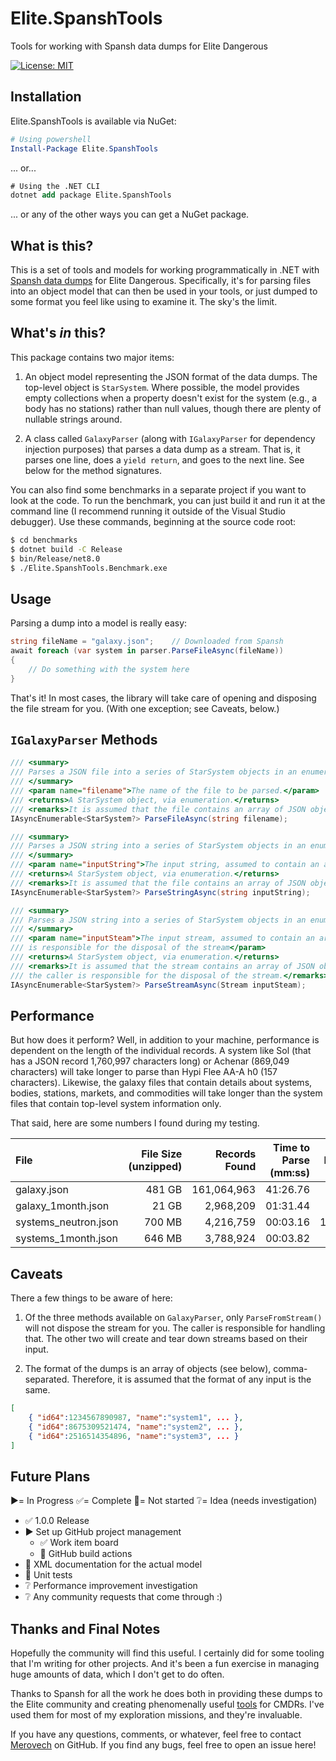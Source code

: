 # Elite.SpanshTools
Tools for working with Spansh data dumps for Elite Dangerous

[![License: MIT](https://img.shields.io/badge/License-MIT-yellow.svg)](https://opensource.org/licenses/MIT)

## Installation
Elite.SpanshTools is available via NuGet:

``` powershell
# Using powershell
Install-Package Elite.SpanshTools
```
... or...
``` ps
# Using the .NET CLI
dotnet add package Elite.SpanshTools
```
... or any of the other ways you can get a NuGet package.

## What is this?
This is a set of tools and models for working programmatically in .NET with [Spansh data dumps](https://www.spansh.co.uk/dumps) for Elite Dangerous.  Specifically, it's for parsing files into an object model that can then be used in your tools, or just dumped to some format you feel like using to examine it.  The sky's the limit.

## What's *in* this?
This package contains two major items:

1. An object model representing the JSON format of the data dumps.  The top-level object is `StarSystem`.  Where possible, the model provides empty collections when a property doesn't exist for the system (e.g., a body has no stations) rather than null values, though there are plenty of nullable strings around.

2. A class called `GalaxyParser` (along with `IGalaxyParser` for dependency injection purposes) that parses a data dump as a stream.  That is, it parses one line, does a `yield return`, and goes to the next line.  See below for the method signatures.

You can also find some benchmarks in a separate project if you want to look at the code.  To run the benchmark, you can just build it and run it at the command line (I recommend running it outside of the Visual Studio debugger).  Use these commands, beginning at the source code root:

``` bash
$ cd benchmarks
$ dotnet build -C Release
$ bin/Release/net8.0
$ ./Elite.SpanshTools.Benchmark.exe
```

## Usage
Parsing a dump into a model is really easy:

``` csharp
string fileName = "galaxy.json";    // Downloaded from Spansh
await foreach (var system in parser.ParseFileAsync(fileName))
{
	// Do something with the system here
}
```

That's it!  In most cases, the library will take care of opening and disposing the file stream for you.  (With one exception; see Caveats, below.)

##  `IGalaxyParser` Methods
``` csharp
/// <summary>
/// Parses a JSON file into a series of StarSystem objects in an enumerated manner.
/// </summary>
/// <param name="filename">The name of the file to be parsed.</param>
/// <returns>A StarSystem object, via enumeration.</returns>
/// <remarks>It is assumed that the file contains an array of JSON objects.</remarks>
IAsyncEnumerable<StarSystem?> ParseFileAsync(string filename);

/// <summary>
/// Parses a JSON string into a series of StarSystem objects in an enumerated manner.
/// </summary>
/// <param name="inputString">The input string, assumed to contain an array.</param>
/// <returns>A StarSystem object, via enumeration.</returns>
/// <remarks>It is assumed that the file contains an array of JSON objects.</remarks>
IAsyncEnumerable<StarSystem?> ParseStringAsync(string inputString);

/// <summary>
/// Parses a JSON string into a series of StarSystem objects in an enumerated manner.
/// </summary>
/// <param name="inputSteam">The input stream, assumed to contain an array. The caller
/// is responsible for the disposal of the stream</param>
/// <returns>A StarSystem object, via enumeration.</returns>
/// <remarks>It is assumed that the stream contains an array of JSON objects.  In addition, 
/// the caller is responsible for the disposal of the stream.</remarks>
IAsyncEnumerable<StarSystem?> ParseStreamAsync(Stream inputSteam);
```

## Performance
But how does it perform?  Well, in addition to your machine, performance is dependent on the length of the individual records.  A system like Sol (that has a JSON record 1,760,997 characters long) or Achenar (869,049 characters) will take longer to parse than Hypi Flee AA-A h0 (157 characters).  Likewise, the galaxy files that contain details about systems, bodies, stations, markets, and commodities will take longer than the system files that contain top-level system information only.

That said, here are some numbers I found during my testing.

| File | File Size (unzipped) | Records Found | Time to Parse (mm:ss) | Records/Sec |
| :--- | -------------------: | ------------: | --------------------: | ----------: |
| galaxy.json | 481 GB | 161,064,963 | 41:26.76 | 64,769.10 |
| galaxy_1month.json | 21 GB | 2,968,209 | 01:31.44 | 32,461.46 |
| systems_neutron.json | 700 MB | 4,216,759 | 00:03.16 | 1,335,504.19 |
| systems_1month.json | 646 MB | 3,788,924 | 00:03.82 | 992,889.16 |

## Caveats
There a few things to be aware of here:

1. Of the three methods available on `GalaxyParser`, only `ParseFromStream()` will not dispose the stream for you.  The caller is responsible for handling that.  The other two will create and tear down streams based on their input.

2. The format of the dumps is an array of objects (see below), comma-separated.  Therefore, it is assumed that the format of any input is the same.
``` json
[
    { "id64":1234567890987, "name":"system1", ... },
    { "id64":8675309521474, "name":"system2", ... },
    { "id64":2516514354896, "name":"system3", ... }
]
```

## Future Plans
:arrow_forward:= In Progress
:white_check_mark:= Complete
:black_square_button:= Not started
:grey_question:= Idea (needs investigation)

* :white_check_mark: 1.0.0 Release
* :arrow_forward: Set up GitHub project management
  * :white_check_mark: Work item board
  * :white_square_button: GitHub build actions
* :white_square_button: XML documentation for the actual model
* :white_square_button: Unit tests
* :grey_question: Performance improvement investigation
* :grey_question: Any community requests that come through :)

## Thanks and Final Notes
Hopefully the community will find this useful.  I certainly did for some tooling that I'm writing for other projects.  And it's been a fun exercise in managing huge amounts of data, which I don't get to do often.

Thanks to Spansh for all the work he does both in providing these dumps to the Elite community and creating phenomenally useful [tools](https://www.spansh.co.uk/plotter) for CMDRs.  I've used them for most of my exploration missions, and they're invaluable.

If you have any questions, comments, or whatever, feel free to contact [Merovech](https://github.com/Merovech) on GitHub.  If you find any bugs, feel free to open an issue here!